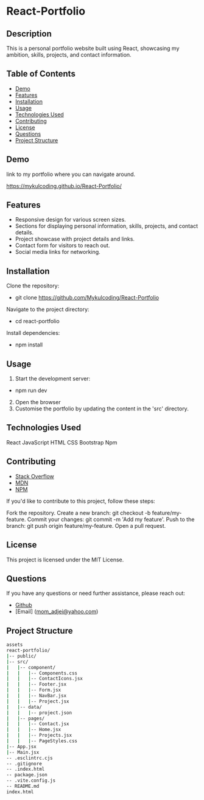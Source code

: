 # React-Portfolio

## Description
This is a personal portfolio website built using React, showcasing my ambition, skills, projects, and contact information.

## Table of Contents

- [Demo](#demo)
- [Features](#features)
- [Installation](#installation)
- [Usage](#usage)
- [Technologies Used](#technologies-used)
- [Contributing](#contributing)
- [License](#license)
- [Questions](#questions)
- [Project Structure](#project-structure)


## Demo

link to my portfolio where you can navigate around.

https://mykulcoding.github.io/React-Portfolio/


## Features

- Responsive design for various screen sizes.
- Sections for displaying personal information, skills, projects, and contact details.
- Project showcase with project details and links.
- Contact form for visitors to reach out.
- Social media links for networking.


## Installation

Clone the repository:
- git clone https://github.com/Mykulcoding/React-Portfolio

Navigate to the project directory:
- cd react-portfolio

Install dependencies:
- npm install
   

## Usage

1. Start the development server:
- npm run dev

2. Open the browser
3. Customise the portfolio by updating the content in the 'src' directory.


## Technologies Used

React
JavaScript
HTML
CSS
Bootstrap
Npm


## Contributing

- [Stack Overflow](https://stackoverflow.com/)
- [MDN](https://developer.mozilla.org/en-US/)
- [NPM](https://www.npmjs.com/package/inquirer)

If you'd like to contribute to this project, follow these steps:

Fork the repository.
Create a new branch: git checkout -b feature/my-feature.
Commit your changes: git commit -m 'Add my feature'.
Push to the branch: git push origin feature/my-feature.
Open a pull request.

## License

This project is licensed under the MIT License.


## Questions

If you have any questions or need further assistance, please reach out:

- [Github](https://github.com/Mykulcoding/Mykul-README-generator)
- [Email] (mom_adjei@yahoo.com)


## Project Structure

```bash
assets
react-portfolio/
|-- public/
|-- src/
|   |-- component/
|   |   |-- Components.css
|   |   |-- ContactIcons.jsx
|   |   |-- Footer.jsx
|   |   |-- Form.jsx
|   |   |-- NavBar.jsx
|   |   |-- Project.jsx
|   |-- data/
|   |   |-- project.json
|   |-- pages/
|   |   |-- Contact.jsx
|   |   |-- Home.jsx
|   |   |-- Projects.jsx
|   |   |-- PageStyles.css
|-- App.jsx
|-- Main.jsx
-- .esclintrc.cjs
-- .gitignore
-- .index.html
-- package.json
-- .vite.config.js
-- README.md
index.html